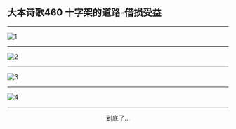 
## 大本诗歌460 十字架的道路-借损受益
        
<div id="aplayer0"></div>

---

<img alt="1" data-original="https://cdn.jsdelivr.net/gh/k34869/shi/data/d0459/1">

---

<img alt="2" data-original="https://cdn.jsdelivr.net/gh/k34869/shi/data/d0459/2">

---

<img alt="3" data-original="https://cdn.jsdelivr.net/gh/k34869/shi/data/d0459/3">

---

<img alt="4" data-original="https://cdn.jsdelivr.net/gh/k34869/shi/data/d0459/4">

---

<p style="text-align: center">到底了...</p>

<script src="/js/dist-view.js"></script>

<script>
MAIN.id = 'd0459';
        
const ap0 = new APlayer({
    container: document.getElementById('aplayer0'),
    volume: 1,
    loop: 'none',
    preload: 'none',
    audio: [{
        name: '大本诗歌460.mp3',
        artist: '大本诗歌',
        url: 'https://res.wx.qq.com/voice/getvoice?mediaid=MzI0NTk3MDM5M18yMjQ3NDkzMTc1',
        cover: '/favicon'
    }]
});
</script>

